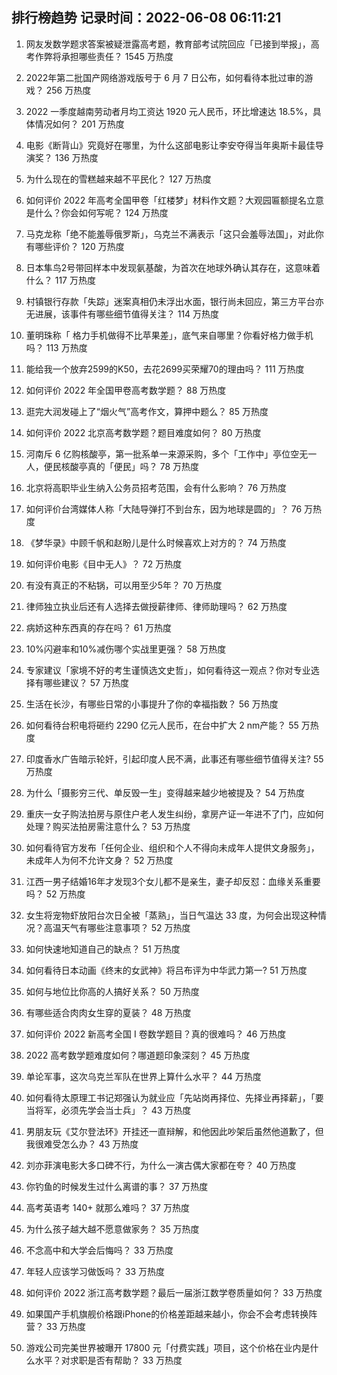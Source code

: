 
## 排行榜趋势 记录时间：2022-06-08 06:11:21
  
  1. 网友发数学题求答案被疑泄露高考题，教育部考试院回应「已接到举报」，高考作弊将承担哪些责任？ 1545 万热度
    
  2. 2022年第二批国产网络游戏版号于 6 月 7 日公布，如何看待本批过审的游戏？ 256 万热度
    
  3. 2022 一季度越南劳动者月均工资达 1920 元人民币，环比增速达 18.5%，具体情况如何？ 201 万热度
    
  4. 电影《断背山》究竟好在哪里，为什么这部电影让李安夺得当年奥斯卡最佳导演奖？ 136 万热度
    
  5. 为什么现在的雪糕越来越不平民化？ 127 万热度
    
  6. 如何评价 2022 年高考全国甲卷「红楼梦」材料作文题？大观园匾额提名立意是什么？你会如何写呢？ 124 万热度
    
  7. 马克龙称「绝不能羞辱俄罗斯」，乌克兰不满表示「这只会羞辱法国」，对此你有哪些评价？ 120 万热度
    
  8. 日本隼鸟2号带回样本中发现氨基酸，为首次在地球外确认其存在，这意味着什么？ 117 万热度
    
  9. 村镇银行存款「失踪」迷案真相仍未浮出水面，银行尚未回应，第三方平台亦无进展，该事件有哪些细节值得关注？ 114 万热度
    
  10. 董明珠称「 格力手机做得不比苹果差」，底气来自哪里？你看好格力做手机吗？ 113 万热度
    
  11. 能给我一个放弃2599的K50，去花2699买荣耀70的理由吗？ 111 万热度
    
  12. 如何评价 2022 年全国甲卷高考数学题？ 88 万热度
    
  13. 逛完大润发碰上了“烟火气”高考作文，算押中题么？ 85 万热度
    
  14. 如何评价 2022 北京高考数学题？题目难度如何？ 80 万热度
    
  15. 河南斥 6 亿购核酸亭，第一批系单一来源采购，多个「工作中」亭位空无一人，便民核酸亭真的「便民」吗？ 78 万热度
    
  16. 北京将高职毕业生纳入公务员招考范围，会有什么影响？ 76 万热度
    
  17. 如何评价台湾媒体人称「大陆导弹打不到台东，因为地球是圆的」？ 76 万热度
    
  18. 《梦华录》中顾千帆和赵盼儿是什么时候喜欢上对方的？ 74 万热度
    
  19. 如何评价电影《目中无人》？ 72 万热度
    
  20. 有没有真正的不粘锅，可以用至少5年？ 70 万热度
    
  21. 律师独立执业后还有人选择去做授薪律师、律师助理吗？ 62 万热度
    
  22. 病娇这种东西真的存在吗？ 61 万热度
    
  23. 10%闪避率和10%减伤哪个实战里更强？ 58 万热度
    
  24. 专家建议「家境不好的考生谨慎选文史哲」，如何看待这一观点？你对专业选择有哪些建议？ 57 万热度
    
  25. 生活在长沙，有哪些日常的小事提升了你的幸福指数？ 56 万热度
    
  26. 如何看待台积电将砸约 2290 亿元人民币，在台中扩大 2 nm产能？ 55 万热度
    
  27. 印度香水广告暗示轮奸，引起印度人民不满，此事还有哪些细节值得关注? 55 万热度
    
  28. 为什么「摄影穷三代、单反毁一生」变得越来越少地被提及？ 54 万热度
    
  29. 重庆一女子购法拍房与原住户老人发生纠纷，拿房产证一年进不了门，应如何处理？购买法拍房需注意什么？ 53 万热度
    
  30. 如何看待官方发布「任何企业、组织和个人不得向未成年人提供文身服务」，未成年人为何不允许文身？ 52 万热度
    
  31. 江西一男子结婚16年才发现3个女儿都不是亲生，妻子却反怼：血缘关系重要吗？ 52 万热度
    
  32. 女生将宠物虾放阳台次日全被「蒸熟」，当日气温达 33 度，为何会出现这种情况？高温天气有哪些注意事项？ 52 万热度
    
  33. 如何快速地知道自己的缺点？ 51 万热度
    
  34. 如何看待日本动画《终末的女武神》将吕布评为中华武力第一? 51 万热度
    
  35. 如何与地位比你高的人搞好关系？ 50 万热度
    
  36. 有哪些适合肉肉女生穿的夏装？ 48 万热度
    
  37. 如何评价 2022 新高考全国 Ⅰ 卷数学题目？真的很难吗？ 46 万热度
    
  38. 2022 高考数学题难度如何？哪道题印象深刻？ 45 万热度
    
  39. 单论军事，这次乌克兰军队在世界上算什么水平？ 44 万热度
    
  40. 如何看待太原理工书记郑强认为就业应「先站岗再择位、先择业再择薪」，「要当将军，必须先学会当士兵」？ 43 万热度
    
  41. 男朋友玩《艾尔登法环》开挂还一直辩解，和他因此吵架后虽然他道歉了，但我很难受怎么办？ 43 万热度
    
  42. 刘亦菲演电影大多口碑不行，为什么一演古偶大家都在夸？ 40 万热度
    
  43. 你钓鱼的时候发生过什么离谱的事？ 37 万热度
    
  44. 高考英语考 140+ 就那么难吗？ 37 万热度
    
  45. 为什么孩子越大越不愿意做家务？ 35 万热度
    
  46. 不念高中和大学会后悔吗？ 33 万热度
    
  47. 年轻人应该学习做饭吗？ 33 万热度
    
  48. 如何评价 2022 浙江高考数学题？最后一届浙江数学卷质量如何？ 33 万热度
    
  49. 如果国产手机旗舰价格跟iPhone的价格差距越来越小，你会不会考虑转换阵营？ 33 万热度
    
  50. 游戏公司完美世界被曝开 17800 元「付费实践」项目，这个价格在业内是什么水平？对求职是否有帮助？ 33 万热度
    